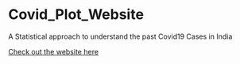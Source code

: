 # Covid_Plot_Website
A Statistical approach to understand the past Covid19 Cases in India

[Check out the website here](https://covid-plot.herokuapp.com/)
